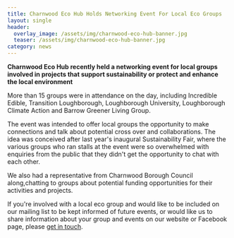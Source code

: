 ```yaml
---
title: Charnwood Eco Hub Holds Networking Event For Local Eco Groups
layout: single
header:
  overlay_image: /assets/img/charnwood-eco-hub-banner.jpg
  teaser: /assets/img/charnwood-eco-hub-banner.jpg
category: news
---
```


**Charnwood Eco Hub recently held a networking event for local groups involved in projects that support sustainability or protect and enhance the local environment**

More than 15 groups were in attendance on the day, including  Incredible Edible, Transition Loughborough, Loughborough University, Loughborough Climate Action and Barrow Greener Living Group.

The event was intended to offer local groups the opportunity to make connections and talk about potential cross over and collaborations. The idea was conceived after last year's inaugural Sustainability Fair, where the various groups who ran stalls at the event were so overwhelmed with enquiries from the public that they didn't get the opportunity to chat with each other.

We also had a representative from Charnwood Borough Council along,chatting to groups about potential funding opportunities for their activities and projects.

If you're involved with a local eco group and would like to be included on our mailing list to be kept informed of future events, or would like us to share information about your group and events on our website or Facebook page, please [get in touch](/contact).

